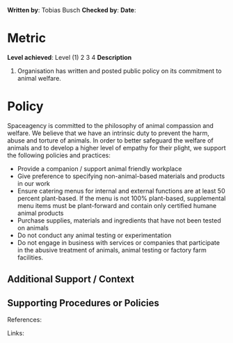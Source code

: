 **Written by**: Tobias Busch
**Checked by**:
**Date**:

# Metric

**Level achieved**: Level (1) 2 3 4
**Description**
1. Organisation has written and posted public policy on its commitment to animal welfare.

# Policy

Spaceagency is committed to the philosophy of animal compassion and welfare. We believe that we have an intrinsic duty to prevent the harm, abuse and torture of animals. In order to better safeguard the welfare of animals and to develop a higher level of empathy for their plight, we support the following policies and practices: 

-   Provide a companion / support animal friendly workplace 
-   Give preference to specifying non-animal-based materials and products in our work 
-   Ensure catering menus for internal and external functions are at least 50 percent plant-based. If the menu is not 100% plant-based, supplemental menu items must be plant-forward and contain only certified humane animal products 
-   Purchase supplies, materials and ingredients that have not been tested on animals 
-   Do not conduct any animal testing or experimentation 
-   Do not engage in business with services or companies that participate in the abusive treatment of animals, animal testing or factory farm facilities. 

## Additional Support / Context

## Supporting Procedures or Policies

References:


Links:
